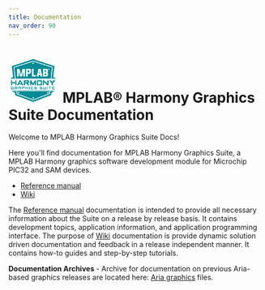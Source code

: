 ```yaml
---
title: Documentation
nav_order: 90
---
```


# ![Microchip Technology](docs/images/mhgs.png) MPLAB® Harmony Graphics Suite Documentation

Welcome to MPLAB Harmony Graphics Suite Docs!

Here you'll find documentation for MPLAB Harmony Graphics Suite, a MPLAB Harmony graphics software development module for Microchip PIC32 and SAM devices.

* [Reference manual](https://automaate.github.io/gen2_wiki_sandbox/docs/legato/html/index.html) 
* [Wiki](https://github.com/Microchip-MPLAB-Harmony/gfx/wiki)

The [Reference manual](https://automaate.github.io/gen2_wiki_sandbox/docs/legato/html/index.html) documentation is intended to provide all necessary information about the Suite on a release by release basis. It contains development topics, application information, and application programming interface. The purpose of [Wiki](https://github.com/Microchip-MPLAB-Harmony/gfx/wiki) documentation is provide dynamic solution driven documentation and feedback in a release independent manner. It contains how-to guides and step-by-step tutorials.

**Documentation Archives** - Archive for documentation on previous Aria-based graphics releases are located here: [Aria graphics](https://automaate.github.io/gen2_wiki_sandbox/docs/aria/html/index.html) files.


